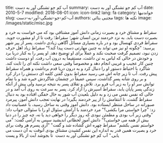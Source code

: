title: آب کم جو تشنگی آور به دست
summary: آب کم جو تشنگی آور به دست
date: 2010-5-7
modified: 2018-08-01
icon:  icon-link2
lang: fa
category: خواندنیها
slug: آب-کم-جو-تشنگی-آور-به-دست
authors: مجتبی بنائی
tags: نکته ها
image: /images/static/misc.jpg

سقراط و مشتاق خرد و بصیرت زمانی دانش آموز مشتاقی بود که می خواست به خرد و بصیرت دست یابد. به نزد  خردمند ترین انسان شهر؛ سقراط؛ رفت تا از او مشورت جوید. سقراط فردی کهنسال  بود و در باره بسیاری مسائل آگاهی زیادی داشت. پسر از پیر شهر پرسید:  "چگونه او نیز می تواند به چنین مهارتی دست پیدا کند؟" سقراط زیاد اهل حرف  زدن نبود، تصمیم گرفت صحبت نکند و عملاً برای او توضیح دهد. او پسر را به کنار دریا برد و خودش در حالی که لباس به تن داشت، مستقیماً  به درون آب رفت. او دوست داشت چنین کار عجیب و غریبی انجام دهد و مخصوصاً  وقتی سعی داشت نکته ای را ثابت کند. شاگرد با احتیاط دستور او را دنبال کرد  و به درون دریا قدم برداشت و همراه سقراط پیش رفت. آب تا زیر چانه اش می  رسید سقراط بدون گفتن کلمه ای دستش را دراز کرد و بر روی شانه پسر گذاشت،  سپس عمیقاً در چشمان شاگردش خیره شد و با تمام توانش سر او را به زیر آب  فرو برد.  تلاش و تقلای پسر به نتیجه نرسید ولی پیش از آنکه زندگی پسر پایان یابد،  سقراط اسیرش را آزاد کرد. پسر به سرعت به روی آب آمد و در حالی که نفس نفس  می زد و به دلیل بلعیدن آب شور به حال خفگی افتاده بود به دنبال سقراط گشت،  تا انتقامش را از پیر خردمند بگیرد! در نهایت تعجب دانش آموز، پیرمرد  صبورانه در ساحل منتظر ایستاده بود.  دانش آموز وقتی به ساحل رسید، با عصبانیت داد زد: "چرا خواستی مرا بکشی؟"  مرد خردمند با آرامش سئوال او را با سئوالی جواب داد: "وقتی زیر آب بودی و  مطمئن نبودی که روز دیگر را خواهی دید یا نه، چه چیز را در دنیا بیش از همه  می خواستی؟"  دانش آموز لحظاتی اندیشید سپس به آرامی گفت: "می خواستم نفس بکشم" سقراط چهره اش گشاده شد و گفت" "آری پسرم هر وقت برای خرد و بصیرت همین قدر  به اندازه این نفس کشیدن مشتاق بودی آنوقت به آن دست می یابی."  آب کم جو تشنگی آور به دست  تا بجوشد آبت از بالا و پست